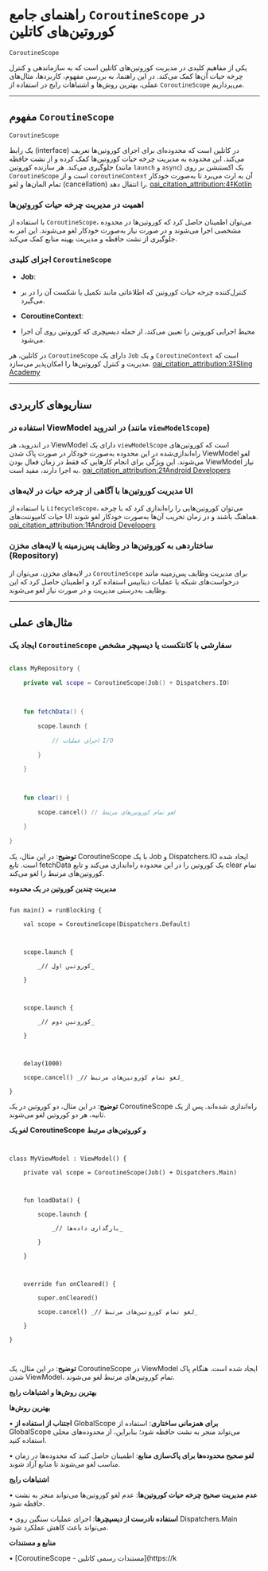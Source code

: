 

# راهنمای جامع `CoroutineScope` در کوروتین‌های کاتلین

  

`CoroutineScope`

یکی از مفاهیم کلیدی در مدیریت کوروتین‌های کاتلین است که به سازماندهی و کنترل چرخه حیات آن‌ها کمک می‌کند. در این راهنما، به بررسی مفهوم، کاربردها، مثال‌های عملی، بهترین روش‌ها و اشتباهات رایج در استفاده از `CoroutineScope` می‌پردازیم.

  

---

  

## مفهوم `CoroutineScope`

  

`CoroutineScope`

یک رابط (interface) در کاتلین است که محدوده‌ای برای اجرای کوروتین‌ها تعریف می‌کند. این محدوده به مدیریت چرخه حیات کوروتین‌ها کمک کرده و از نشت حافظه جلوگیری می‌کند. هر سازنده کوروتین (مانند `launch` و `async`) یک اکستنشن بر روی `CoroutineScope` است و از `coroutineContext` آن به ارث می‌برد تا به‌صورت خودکار تمام المان‌ها و لغو (cancellation) را انتقال دهد. [oai_citation_attribution:4‡Kotlin](https://kotlinlang.org/api/kotlinx.coroutines/kotlinx-coroutines-core/kotlinx.coroutines/-coroutine-scope/?utm_source=chatgpt.com)

  

### اهمیت در مدیریت چرخه حیات کوروتین‌ها

  

با استفاده از `CoroutineScope`، می‌توان اطمینان حاصل کرد که کوروتین‌ها در محدوده مشخصی اجرا می‌شوند و در صورت نیاز به‌صورت خودکار لغو می‌شوند. این امر به جلوگیری از نشت حافظه و مدیریت بهینه منابع کمک می‌کند.

  

### اجزای کلیدی `CoroutineScope`

  

- ****Job****:

- کنترل‌کننده چرخه حیات کوروتین که اطلاعاتی مانند تکمیل یا شکست آن را در بر می‌گیرد.

  

- ****CoroutineContext****:

- محیط اجرایی کوروتین را تعیین می‌کند، از جمله دیسپچری که کوروتین روی آن اجرا می‌شود.

  

در کاتلین، هر `CoroutineScope` دارای یک `Job` و یک `CoroutineContext` است که مدیریت و کنترل کوروتین‌ها را امکان‌پذیر می‌سازد. [oai_citation_attribution:3‡Sling Academy](https://www.slingacademy.com/article/how-to-use-coroutinescope-in-kotlin-for-cleaner-code/?utm_source=chatgpt.com)

  

---

  

## سناریوهای کاربردی

  

### استفاده در ViewModel در اندروید (مانند `viewModelScope`)

  

در اندروید، هر ViewModel دارای یک `viewModelScope` است که کوروتین‌های راه‌اندازی‌شده در این محدوده به‌صورت خودکار در صورت پاک شدن ViewModel لغو می‌شوند. این ویژگی برای انجام کارهایی که فقط در زمان فعال بودن ViewModel نیاز به اجرا دارند، مفید است. [oai_citation_attribution:2‡Android Developers](https://developer.android.com/topic/libraries/architecture/coroutines?utm_source=chatgpt.com)

  

### مدیریت کوروتین‌ها با آگاهی از چرخه حیات در لایه‌های UI

  

با استفاده از `LifecycleScope`، می‌توان کوروتین‌هایی را راه‌اندازی کرد که با چرخه حیات کامپوننت‌های UI هماهنگ باشند و در زمان تخریب آن‌ها به‌صورت خودکار لغو شوند. [oai_citation_attribution:1‡Android Developers](https://developer.android.com/topic/libraries/architecture/coroutines?utm_source=chatgpt.com)

  

### ساختاردهی به کوروتین‌ها در وظایف پس‌زمینه یا لایه‌های مخزن (Repository)

  

در لایه‌های مخزن، می‌توان از `CoroutineScope` برای مدیریت وظایف پس‌زمینه مانند درخواست‌های شبکه یا عملیات دیتابیس استفاده کرد و اطمینان حاصل کرد که این وظایف به‌درستی مدیریت و در صورت نیاز لغو می‌شوند.

  

---

  

## مثال‌های عملی

  

### ایجاد یک `CoroutineScope` سفارشی با کانتکست یا دیسپچر مشخص

  

```kotlin

class MyRepository {

    private val scope = CoroutineScope(Job() + Dispatchers.IO)

  

    fun fetchData() {

        scope.launch {

            // اجرای عملیات I/O

        }

    }

  

    fun clear() {

        scope.cancel() // لغو تمام کوروتین‌های مرتبط

    }

}

```
  

**توضیح**: در این مثال، یک CoroutineScope با یک Job و Dispatchers.IO ایجاد شده است. تابع fetchData یک کوروتین را در این محدوده راه‌اندازی می‌کند و تابع clear تمام کوروتین‌های مرتبط را لغو می‌کند.

  

**مدیریت چندین کوروتین در یک محدوده**

  
```

fun main() = runBlocking {

    val scope = CoroutineScope(Dispatchers.Default)

  

    scope.launch {

        _// کوروتین اول_

    }

  

    scope.launch {

        _// کوروتین دوم_

    }

  

    delay(1000)

    scope.cancel() _// لغو تمام کوروتین‌های مرتبط_

}

  ```

**توضیح**: در این مثال، دو کوروتین در یک CoroutineScope راه‌اندازی شده‌اند. پس از یک ثانیه، هر دو کوروتین لغو می‌شوند.

  

**لغو یک** **CoroutineScope** **و کوروتین‌های مرتبط**

  ```


class MyViewModel : ViewModel() {

    private val scope = CoroutineScope(Job() + Dispatchers.Main)

  

    fun loadData() {

        scope.launch {

            _// بارگذاری داده‌ها_

        }

    }

  

    override fun onCleared() {

        super.onCleared()

        scope.cancel() _// لغو تمام کوروتین‌های مرتبط_

    }

}

  

```
**توضیح**: در این مثال، یک CoroutineScope در ViewModel ایجاد شده است. هنگام پاک شدن ViewModel، تمام کوروتین‌های مرتبط لغو می‌شوند.

  

**بهترین روش‌ها و اشتباهات رایج**

  

**بهترین روش‌ها**

• **اجتناب از استفاده از** GlobalScope **برای همزمانی ساختاری**: استفاده از GlobalScope می‌تواند منجر به نشت حافظه شود؛ بنابراین، از محدوده‌های محلی استفاده کنید.

• **لغو صحیح محدوده‌ها برای پاک‌سازی منابع**: اطمینان حاصل کنید که محدوده‌ها در زمان مناسب لغو می‌شوند تا منابع آزاد شوند.

  

**اشتباهات رایج**

• **عدم مدیریت صحیح چرخه حیات کوروتین‌ها**: عدم لغو کوروتین‌ها می‌تواند منجر به نشت حافظه شود.

• **استفاده نادرست از دیسپچرها**: اجرای عملیات سنگین روی Dispatchers.Main می‌تواند باعث کاهش عملکرد شود.

  

**منابع و مستندات**

• [CoroutineScope - مستندات رسمی کاتلین](https://k